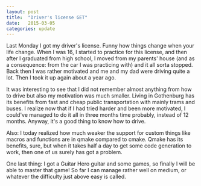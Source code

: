 ```yaml
---
layout: post
title:  "Driver's license GET"
date:   2015-03-05
categories: update
---
```


Last Monday I got my driver's license. Funny how things change when your life change.
When I was 16, I started to practice for this license, and then after I graduated
from high school, I moved from my parents' house (and as a consequence: from the
car I was practicing with) and it all sorta stopped. Back then I was rather motivated
and me and my dad were driving quite a lot. Then I took it up again about a year ago.

It was interesting to see that I did not remember almost anything from how to drive
but also my motivation was much smaller. Living in Gothenburg has its benefits from
fast and cheap public transportation with mainly trams and buses. I realize now that
if I had tried harder and been more motivated, I could've managed to do it all in
three months time probably, instead of 12 months. Anyway, it's a good thing to know
how to drive.

Also: I today realized how much weaker the support for custom things like macros and
functions are in qmake compared to cmake. Qmake has its benefits, sure, but when
it takes half a day to get some code generation to work, then one of us surely has
got a problem.

One last thing: I got a Guitar Hero guitar and some games, so finally I will be
able to master that game! So far I can manage rather well on medium, or whatever
the difficulty just above easy is called.
